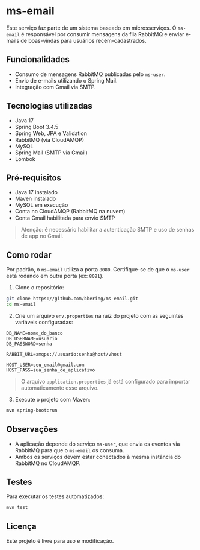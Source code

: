 
# ms-email

Este serviço faz parte de um sistema baseado em microsserviços. O `ms-email` é responsável por consumir mensagens da fila RabbitMQ e enviar e-mails de boas-vindas para usuários recém-cadastrados.

## Funcionalidades

- Consumo de mensagens RabbitMQ publicadas pelo `ms-user`.
- Envio de e-mails utilizando o Spring Mail.
- Integração com Gmail via SMTP.

## Tecnologias utilizadas

- Java 17
- Spring Boot 3.4.5
- Spring Web, JPA e Validation
- RabbitMQ (via CloudAMQP)
- MySQL
- Spring Mail (SMTP via Gmail)
- Lombok

## Pré-requisitos

- Java 17 instalado
- Maven instalado
- MySQL em execução
- Conta no CloudAMQP (RabbitMQ na nuvem)
- Conta Gmail habilitada para envio SMTP

> Atenção: é necessário habilitar a autenticação SMTP e uso de senhas de app no Gmail.

## Como rodar

Por padrão, o `ms-email` utiliza a porta `8080`. Certifique-se de que o `ms-user` está rodando em outra porta (ex: `8081`).

1. Clone o repositório:

```bash
git clone https://github.com/bbering/ms-email.git
cd ms-email
```

2. Crie um arquivo `env.properties` na raiz do projeto com as seguintes variáveis configuradas:

```properties
DB_NAME=nome_do_banco
DB_USERNAME=usuario
DB_PASSWORD=senha

RABBIT_URL=amqps://usuario:senha@host/vhost

HOST_USER=seu_email@gmail.com
HOST_PASS=sua_senha_de_aplicativo
```

> O arquivo `application.properties` já está configurado para importar automaticamente esse arquivo.

3. Execute o projeto com Maven:

```bash
mvn spring-boot:run
```

## Observações

- A aplicação depende do serviço `ms-user`, que envia os eventos via RabbitMQ para que o `ms-email` os consuma.
- Ambos os serviços devem estar conectados à mesma instância do RabbitMQ no CloudAMQP.

## Testes

Para executar os testes automatizados:

```bash
mvn test
```

## Licença

Este projeto é livre para uso e modificação.
